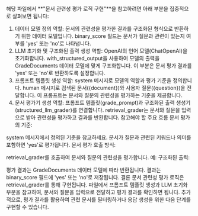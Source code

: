 해당 파일에서 **"문서 관련성 평가 로직 구현"**을 참고하려면 아래 부분을 집중적으로 살펴보면 됩니다:

1. 데이터 모델 정의
   역할:
   문서의 관련성을 평가한 결과를 구조화된 형식으로 반환하기 위한 데이터 모델입니다.
   binary_score 필드는 문서가 질문과 관련이 있는지 여부를 'yes' 또는 'no'로 나타냅니다.
2. LLM 초기화 및 구조화된 출력 생성
   역할:
   OpenAI의 언어 모델(ChatOpenAI)을 초기화합니다.
   with_structured_output을 사용하여 모델의 출력을 GradeDocuments 데이터 모델에 맞게 구조화합니다.
   이 부분은 문서 평가 결과를 'yes' 또는 'no'로 반환하도록 설정합니다.
3. 프롬프트 템플릿 생성
   역할:
   system 메시지로 모델의 역할과 평가 기준을 정의합니다.
   human 메시지로 검색된 문서({document})와 사용자 질문({question})을 전달합니다.
   이 프롬프트는 문서와 질문의 관련성을 평가하는 기준을 제공합니다.
4. 문서 평가기 생성
   역할:
   프롬프트 템플릿(grade_prompt)과 구조화된 출력 생성기(structured_llm_grader)를 연결합니다.
   retrieval_grader는 문서와 질문을 입력으로 받아 관련성을 평가하고 결과를 반환합니다.
   참고해야 할 주요 흐름
   문서 평가의 기준:

system 메시지에서 정의된 기준을 참고하세요.
문서가 질문과 관련된 키워드나 의미를 포함하면 'yes'로 평가됩니다.
문서 평가 호출 방식:

retrieval_grader를 호출하여 문서와 질문의 관련성을 평가합니다.
예:
구조화된 출력:

평가 결과는 GradeDocuments 데이터 모델에 따라 반환됩니다.
결과는 binary_score 필드에 'yes' 또는 'no'로 저장됩니다.
결론
문서 관련성 평가 로직은 retrieval_grader를 통해 구현됩니다.
파일에서 프롬프트 템플릿 생성과 LLM 초기화 부분을 참고하여, 문서와 질문을 입력으로 전달하고 평가 결과를 확인하면 됩니다.
추가적으로, 평가 결과를 활용하여 관련 문서를 필터링하거나 응답 생성을 위한 다음 단계를 구현할 수 있습니다.
